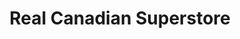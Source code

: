 ---
title: "Real Canadian Superstore"
url: /calgary/real-canadian-superstore-seton-way-se/
shop: Supermarkt
---